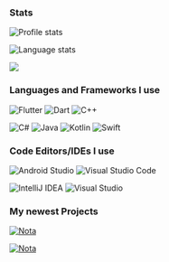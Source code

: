 ### Stats
![Profile stats](https://github-readme-stats.vercel.app/api?username=Nikoo00o&show_icons=true&theme=radical)

![Language stats](https://github-readme-stats.vercel.app/api/top-langs?username=Nikoo00o&show_icons=true&theme=radical&layout=compact)

<img src="https://komarev.com/ghpvc/?username=Nikoo00o&style=for-the-badge">

### Languages and Frameworks I use 
![Flutter](https://img.shields.io/badge/Flutter-%2302569B.svg?style=for-the-badge&logo=Flutter&logoColor=white)
![Dart](https://img.shields.io/badge/dart-%230175C2.svg?style=for-the-badge&logo=dart&logoColor=white)
![C++](https://img.shields.io/badge/c++-%2300599C.svg?style=for-the-badge&logo=c%2B%2B&logoColor=white)

![C#](https://img.shields.io/badge/c%23-%23239120.svg?style=for-the-badge&logo=c-sharp&logoColor=white)
![Java](https://img.shields.io/badge/java-%23ED8B00.svg?style=for-the-badge&logo=java&logoColor=white)
![Kotlin](https://img.shields.io/badge/kotlin-%230095D5.svg?style=for-the-badge&logo=kotlin&logoColor=white)
![Swift](https://img.shields.io/badge/swift-F54A2A?style=for-the-badge&logo=swift&logoColor=white)

### Code Editors/IDEs I use
![Android Studio](https://img.shields.io/badge/Android%20Studio-3DDC84.svg?style=for-the-badge&logo=android-studio&logoColor=white)
![Visual Studio Code](https://img.shields.io/badge/Visual%20Studio%20Code-0078d7.svg?style=for-the-badge&logo=visual-studio-code&logoColor=white)

![IntelliJ IDEA](https://img.shields.io/badge/IntelliJ%20IDEA-000000.svg?style=for-the-badge&logo=intellij-idea&logoColor=white)
![Visual Studio](https://img.shields.io/badge/Visual%20Studio-5C2D91.svg?style=for-the-badge&logo=visual-studio&logoColor=white)

### My newest Projects 

[![Nota](https://github-readme-stats.vercel.app/api/pin/?username=Nikoo00o&theme=radical&repo=Nota)](https://github.com/Nikoo00o/Nota)

[![Nota](https://github-readme-stats.vercel.app/api/pin/?username=Nikoo00o&repo=Nota)](https://github.com/anuraghazra/github-readme-stats)
